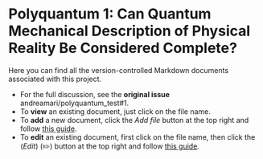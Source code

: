 # Polyquantum 1: Can Quantum Mechanical Description of Physical Reality Be Considered Complete?

Here you can find all the version-controlled Markdown documents associated with this project.
- For the full discussion, see the **original issue** andreamari/polyquantum_test#1.
- To **view** an existing document, just click on the file name.
- To **add** a new document, click the _Add file_ button at the top right and follow [this guide](../README.md).
- To **edit** an existing document, first click on the file name, then click the (_Edit_) (✏️) button at the top right and follow [this guide](../README.md).
